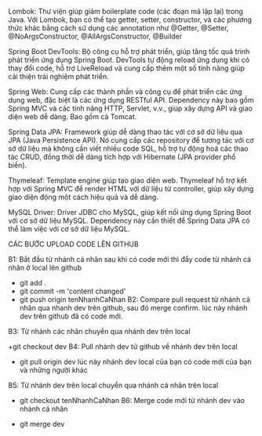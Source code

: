 Lombok: Thư viện giúp giảm boilerplate code (các đoạn mã lặp lại) trong Java. Với Lombok, bạn có thể tạo getter, setter, constructor, và các phương thức khác bằng cách sử dụng các annotation như @Getter, @Setter, @NoArgsConstructor, @AllArgsConstructor, @Builder

Spring Boot DevTools: Bộ công cụ hỗ trợ phát triển, giúp tăng tốc quá trình phát triển ứng dụng Spring Boot. DevTools tự động reload ứng dụng khi có thay đổi code, hỗ trợ LiveReload và cung cấp thêm một số tính năng giúp cải thiện trải nghiệm phát triển.

Spring Web: Cung cấp các thành phần và công cụ để phát triển các ứng dụng web, đặc biệt là các ứng dụng RESTful API. Dependency này bao gồm Spring MVC và các tính năng HTTP, Servlet, v.v., giúp xây dựng API và giao diện web dễ dàng. Bao gồm cả Tomcat.

Spring Data JPA: Framework giúp dễ dàng thao tác với cơ sở dữ liệu qua JPA (Java Persistence API). Nó cung cấp các repository để tương tác với cơ sở dữ liệu mà không cần viết nhiều code SQL, hỗ trợ tự động hoá các thao tác CRUD, đồng thời dễ dàng tích hợp với Hibernate (JPA provider phổ biến).

Thymeleaf: Template engine giúp tạo giao diện web. Thymeleaf hỗ trợ kết hợp với Spring MVC để render HTML với dữ liệu từ controller, giúp xây dựng giao diện động một cách hiệu quả và dễ dàng.

MySQL Driver: Driver JDBC cho MySQL, giúp kết nối ứng dụng Spring Boot với cơ sở dữ liệu MySQL. Dependency này cần thiết để Spring Data JPA có thể làm việc với cơ sở dữ liệu MySQL.

CÁC BƯỚC UPLOAD CODE LÊN GITHUB

B1: Bắt đầu từ nhánh cá nhân sau khi có code mới thì đẩy code từ nhánh cá nhân ở local lên github

+ git add .
+ git commit -m 'content changed'
+ git push origin tenNhanhCaNhan
B2: Compare pull request từ nhánh cá nhân qua nhanh dev trên github, sau đó merge confirm. lúc này nhánh dev trên github đã có code mới.

B3: Từ nhánh các nhân chuyển qua nhánh dev trên local

+git checkout dev
B4: Pull nhánh dev từ github về nhánh dev trên local

+ git pull origin dev
lúc này nhánh dev local của bạn có code mới của bạn và những người khác

B5: Từ nhánh dev trên local chuyển qua nhánh cá nhân trên local

+ git checkout tenNhanhCaNhan
B6: Merge code mới từ nhánh dev vào nhánh cá nhân

+ git merge dev
